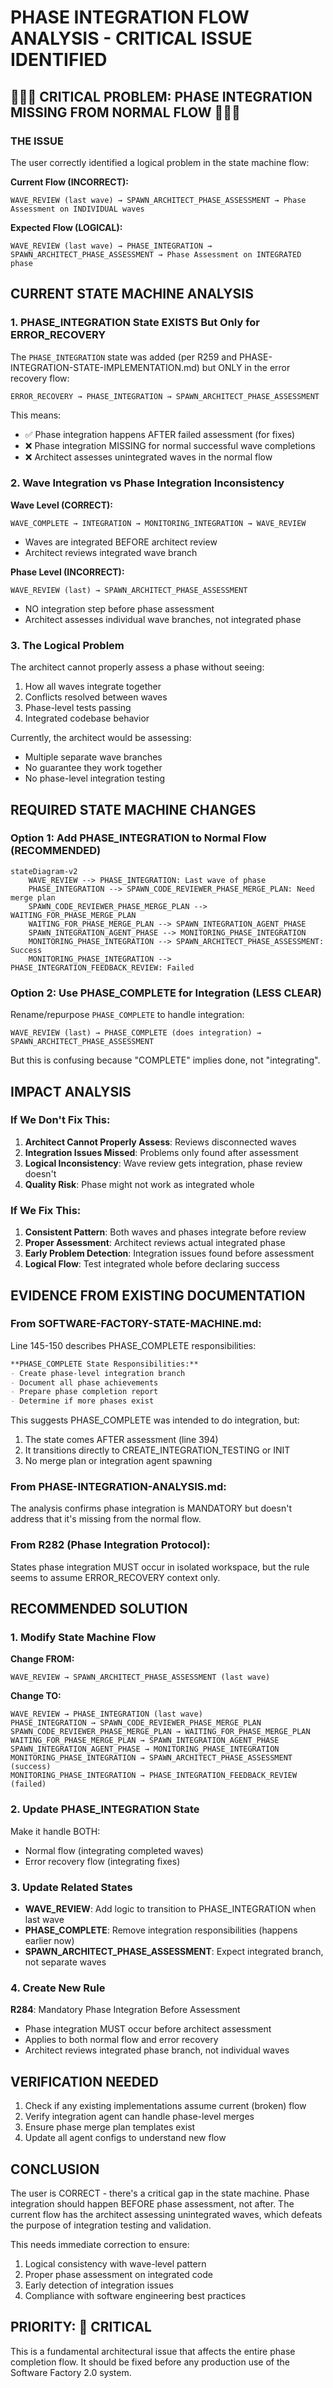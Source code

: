 # PHASE INTEGRATION FLOW ANALYSIS - CRITICAL ISSUE IDENTIFIED

## 🔴🔴🔴 CRITICAL PROBLEM: PHASE INTEGRATION MISSING FROM NORMAL FLOW 🔴🔴🔴

### THE ISSUE
The user correctly identified a logical problem in the state machine flow:

**Current Flow (INCORRECT):**
```
WAVE_REVIEW (last wave) → SPAWN_ARCHITECT_PHASE_ASSESSMENT → Phase Assessment on INDIVIDUAL waves
```

**Expected Flow (LOGICAL):**
```
WAVE_REVIEW (last wave) → PHASE_INTEGRATION → SPAWN_ARCHITECT_PHASE_ASSESSMENT → Phase Assessment on INTEGRATED phase
```

## CURRENT STATE MACHINE ANALYSIS

### 1. PHASE_INTEGRATION State EXISTS But Only for ERROR_RECOVERY

The `PHASE_INTEGRATION` state was added (per R259 and PHASE-INTEGRATION-STATE-IMPLEMENTATION.md) but ONLY in the error recovery flow:

```
ERROR_RECOVERY → PHASE_INTEGRATION → SPAWN_ARCHITECT_PHASE_ASSESSMENT
```

This means:
- ✅ Phase integration happens AFTER failed assessment (for fixes)
- ❌ Phase integration MISSING for normal successful wave completions
- ❌ Architect assesses unintegrated waves in the normal flow

### 2. Wave Integration vs Phase Integration Inconsistency

**Wave Level (CORRECT):**
```
WAVE_COMPLETE → INTEGRATION → MONITORING_INTEGRATION → WAVE_REVIEW
```
- Waves are integrated BEFORE architect review
- Architect reviews integrated wave branch

**Phase Level (INCORRECT):**
```
WAVE_REVIEW (last) → SPAWN_ARCHITECT_PHASE_ASSESSMENT
```
- NO integration step before phase assessment
- Architect assesses individual wave branches, not integrated phase

### 3. The Logical Problem

The architect cannot properly assess a phase without seeing:
1. How all waves integrate together
2. Conflicts resolved between waves
3. Phase-level tests passing
4. Integrated codebase behavior

Currently, the architect would be assessing:
- Multiple separate wave branches
- No guarantee they work together
- No phase-level integration testing

## REQUIRED STATE MACHINE CHANGES

### Option 1: Add PHASE_INTEGRATION to Normal Flow (RECOMMENDED)

```mermaid
stateDiagram-v2
    WAVE_REVIEW --> PHASE_INTEGRATION: Last wave of phase
    PHASE_INTEGRATION --> SPAWN_CODE_REVIEWER_PHASE_MERGE_PLAN: Need merge plan
    SPAWN_CODE_REVIEWER_PHASE_MERGE_PLAN --> WAITING_FOR_PHASE_MERGE_PLAN
    WAITING_FOR_PHASE_MERGE_PLAN --> SPAWN_INTEGRATION_AGENT_PHASE
    SPAWN_INTEGRATION_AGENT_PHASE --> MONITORING_PHASE_INTEGRATION
    MONITORING_PHASE_INTEGRATION --> SPAWN_ARCHITECT_PHASE_ASSESSMENT: Success
    MONITORING_PHASE_INTEGRATION --> PHASE_INTEGRATION_FEEDBACK_REVIEW: Failed
```

### Option 2: Use PHASE_COMPLETE for Integration (LESS CLEAR)

Rename/repurpose `PHASE_COMPLETE` to handle integration:
```
WAVE_REVIEW (last) → PHASE_COMPLETE (does integration) → SPAWN_ARCHITECT_PHASE_ASSESSMENT
```

But this is confusing because "COMPLETE" implies done, not "integrating".

## IMPACT ANALYSIS

### If We Don't Fix This:
1. **Architect Cannot Properly Assess**: Reviews disconnected waves
2. **Integration Issues Missed**: Problems only found after assessment
3. **Logical Inconsistency**: Wave review gets integration, phase review doesn't
4. **Quality Risk**: Phase might not work as integrated whole

### If We Fix This:
1. **Consistent Pattern**: Both waves and phases integrate before review
2. **Proper Assessment**: Architect reviews actual integrated phase
3. **Early Problem Detection**: Integration issues found before assessment
4. **Logical Flow**: Test integrated whole before declaring success

## EVIDENCE FROM EXISTING DOCUMENTATION

### From SOFTWARE-FACTORY-STATE-MACHINE.md:

Line 145-150 describes PHASE_COMPLETE responsibilities:
```markdown
**PHASE_COMPLETE State Responsibilities:**
- Create phase-level integration branch
- Document all phase achievements
- Prepare phase completion report
- Determine if more phases exist
```

This suggests PHASE_COMPLETE was intended to do integration, but:
1. The state comes AFTER assessment (line 394)
2. It transitions directly to CREATE_INTEGRATION_TESTING or INIT
3. No merge plan or integration agent spawning

### From PHASE-INTEGRATION-ANALYSIS.md:

The analysis confirms phase integration is MANDATORY but doesn't address that it's missing from the normal flow.

### From R282 (Phase Integration Protocol):

States phase integration MUST occur in isolated workspace, but the rule seems to assume ERROR_RECOVERY context only.

## RECOMMENDED SOLUTION

### 1. Modify State Machine Flow

**Change FROM:**
```
WAVE_REVIEW → SPAWN_ARCHITECT_PHASE_ASSESSMENT (last wave)
```

**Change TO:**
```
WAVE_REVIEW → PHASE_INTEGRATION (last wave)
PHASE_INTEGRATION → SPAWN_CODE_REVIEWER_PHASE_MERGE_PLAN
SPAWN_CODE_REVIEWER_PHASE_MERGE_PLAN → WAITING_FOR_PHASE_MERGE_PLAN
WAITING_FOR_PHASE_MERGE_PLAN → SPAWN_INTEGRATION_AGENT_PHASE
SPAWN_INTEGRATION_AGENT_PHASE → MONITORING_PHASE_INTEGRATION
MONITORING_PHASE_INTEGRATION → SPAWN_ARCHITECT_PHASE_ASSESSMENT (success)
MONITORING_PHASE_INTEGRATION → PHASE_INTEGRATION_FEEDBACK_REVIEW (failed)
```

### 2. Update PHASE_INTEGRATION State

Make it handle BOTH:
- Normal flow (integrating completed waves)
- Error recovery flow (integrating fixes)

### 3. Update Related States

- **WAVE_REVIEW**: Add logic to transition to PHASE_INTEGRATION when last wave
- **PHASE_COMPLETE**: Remove integration responsibilities (happens earlier now)
- **SPAWN_ARCHITECT_PHASE_ASSESSMENT**: Expect integrated branch, not separate waves

### 4. Create New Rule

**R284**: Mandatory Phase Integration Before Assessment
- Phase integration MUST occur before architect assessment
- Applies to both normal flow and error recovery
- Architect reviews integrated phase branch, not individual waves

## VERIFICATION NEEDED

1. Check if any existing implementations assume current (broken) flow
2. Verify integration agent can handle phase-level merges
3. Ensure phase merge plan templates exist
4. Update all agent configs to understand new flow

## CONCLUSION

The user is CORRECT - there's a critical gap in the state machine. Phase integration should happen BEFORE phase assessment, not after. The current flow has the architect assessing unintegrated waves, which defeats the purpose of integration testing and validation.

This needs immediate correction to ensure:
1. Logical consistency with wave-level pattern
2. Proper phase assessment on integrated code
3. Early detection of integration issues
4. Compliance with software engineering best practices

## PRIORITY: 🔴 CRITICAL

This is a fundamental architectural issue that affects the entire phase completion flow. It should be fixed before any production use of the Software Factory 2.0 system.